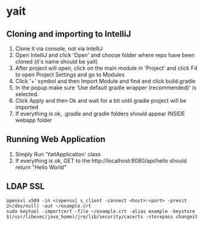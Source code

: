 # yait

## Cloning and importing to IntelliJ
1. Clone it via console, not via IntelliJ
2. Open IntelliJ and click 'Open' and choose folder where repo have been cloned (it's name should be yait)
3. After project will open, click on the main module in 'Project' and click F4 to open Project Settings and go to Modules
4. Click '+' symbol and then Import Module and find and click build.gradle
5. In the popup make sure 'Use default gradle wrapper (recommended)' is selected.
6. Click Apply and then Ok and wait for a bit until gradle project will be imported
7. If everything is ok, .gradle and gradle folders should appear INSIDE webapp folder

## Running Web Application
1. Simply Run 'YaitApplication' class
2. If everything is ok, GET to the http://localhost:8080/api/hello should return "Hello World"

## LDAP SSL
```
openssl x509 -in <(openssl s_client -connect <host>:<port> -prexit 2>/dev/null) -out ~/example.crt
sudo keytool -importcert -file ~/example.crt -alias example -keystore $(/usr/libexec/java_home)/jre/lib/security/cacerts -storepass changeit

```